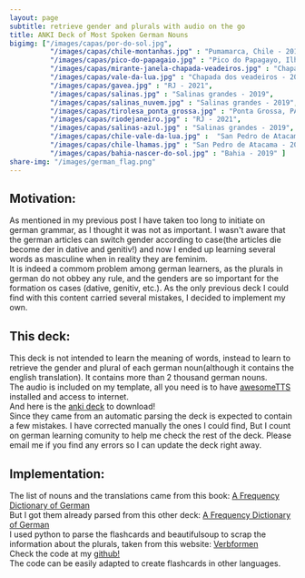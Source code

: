 ```yaml
---
layout: page
subtitle: retrieve gender and plurals with audio on the go
title: ANKI Deck of Most Spoken German Nouns
bigimg: ["/images/capas/por-do-sol.jpg",
          "/images/capas/chile-montanhas.jpg" : "Pumamarca, Chile - 2019",
          "/images/capas/pico-do-papagaio.jpg" : "Pico do Papagayo, Ilha Grande, RJ - 2021",
          "/images/capas/mirante-janela-chapada-veadeiros.jpg" : "Chapada dos veadeiros - 2021",
          "/images/capas/vale-da-lua.jpg" : "Chapada dos veadeiros - 2021",
          "/images/capas/gavea.jpg" : "RJ - 2021",
          "/images/capas/salinas.jpg" : "Salinas grandes - 2019",
          "/images/capas/salinas_nuvem.jpg" : "Salinas grandes - 2019",
          "/images/capas/tirolesa_ponta_grossa.jpg" : "Ponta Grossa, PA - 2021",
          "/images/capas/riodejaneiro.jpg" : "RJ - 2021",
          "/images/capas/salinas-azul.jpg" : "Salinas grandes - 2019",
          "/images/capas/chile-vale-da-lua.jpg" :  "San Pedro de Atacama - 2019",
          "/images/capas/chile-lhamas.jpg" : "San Pedro de Atacama - 2019",
          "/images/capas/bahia-nascer-do-sol.jpg" : "Bahia - 2019" ]
share-img: "/images/german_flag.png"
---
```



## Motivation:

As mentioned in my previous post I have taken too long to initiate on german grammar, as I thought it was not as important. I wasn't aware that the german articles can switch gender according to case(the articles die become der in dative and genitiv!) and now I ended up learning several words as masculine when in reality they are feminim.<br>
It is indeed a commom problem among german learners, as the plurals in german do not obbey any rule, and the genders are so important for the formation os cases (dative, genitiv, etc.). As the only previous deck I could find with this content carried several mistakes, I decided to implement my own.
<br>

## This deck:

This deck is not intended to learn the meaning of words, instead to learn to retrieve the gender and plural of each german noun(although it contains the english translation). It contains more than 2 thousand german nouns.<br>
The audio is included on my template, all you need is to have [awesomeTTS](https://ankiweb.net/shared/info/814349176) installed and access to internet.<br>
And here is the [anki deck](https://ankiweb.net/shared/info/670301379) to download!
<br>
Since they came from an automatic parsing the deck is expected to contain a few mistakes. I have corrected manually the ones I could find, But I count on german learning comunity to help me check the rest of the deck. Please email me if you find any errors so I can update the deck right away. <br>


## Implementation:

The list of nouns and the translations came from this book: [A Frequency Dictionary of German](https://www.amazon.com.br/Frequency-Dictionary-German-Vocabulary-Learners/dp/0415316332)<br>
But I got them already parsed from this other deck: [A Frequency Dictionary of German](https://ankiweb.net/shared/info/912352287)<br>
I used python to parse the flashcards and beautifulsoup to scrap the information about the plurals, taken from this website: [Verbformen](https://www.verbformen.pt/declinacao/substantivos/Kenntnis.htm)<br>
Check the code at my [github!](https://github.com/giselaortt/Tools-for-Anki/blob/main/eliminate_repetitions/generate_plurals.py)<br>
The code can be easily adapted to create flashcards in other languages.<br>
